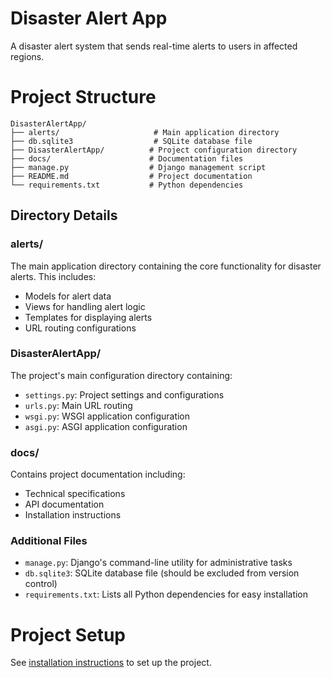 # Disaster Alert App

A disaster alert system that sends real-time alerts to users in affected regions.

# Project Structure

```
DisasterAlertApp/
├── alerts/                     # Main application directory
├── db.sqlite3                  # SQLite database file
├── DisasterAlertApp/          # Project configuration directory
├── docs/                      # Documentation files
├── manage.py                  # Django management script
├── README.md                  # Project documentation
└── requirements.txt           # Python dependencies
```

## Directory Details

### alerts/

The main application directory containing the core functionality for disaster alerts. This includes:

- Models for alert data
- Views for handling alert logic
- Templates for displaying alerts
- URL routing configurations

### DisasterAlertApp/

The project's main configuration directory containing:

- `settings.py`: Project settings and configurations
- `urls.py`: Main URL routing
- `wsgi.py`: WSGI application configuration
- `asgi.py`: ASGI application configuration

### docs/

Contains project documentation including:

- Technical specifications
- API documentation
- Installation instructions

### Additional Files

- `manage.py`: Django's command-line utility for administrative tasks
- `db.sqlite3`: SQLite database file (should be excluded from version control)
- `requirements.txt`: Lists all Python dependencies for easy installation

# Project Setup

See [installation instructions](docs/installation.md) to set up the project.
